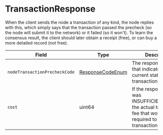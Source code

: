# TransactionResponse

When the client sends the node a transaction of any kind, the node replies with this, which simply says that the transaction passed the precheck (so the node will submit it to the network) or it failed (so it won't). To learn the consensus result, the client should later obtain a receipt (free), or can buy a more detailed record (not free).

| Field                         | Type                                                                                                                                                | Description                                                                                                                   |
| ----------------------------- | --------------------------------------------------------------------------------------------------------------------------------------------------- | ----------------------------------------------------------------------------------------------------------------------------- |
| `nodeTransactionPrecheckCode` | [ResponseCodeEnum](https://github.com/theekrystallee/hedera-style-guide/blob/sdk-v1/deprecated/hedera-api/miscellaneous/broken-reference/README.md) | The response code that indicates the current status of the transaction.                                                       |
| `cost`                        | uint64                                                                                                                                              | If the response code was INSUFFICIENT\_TX\_FEE, the actual transaction fee that would be required to execute the transaction. |
